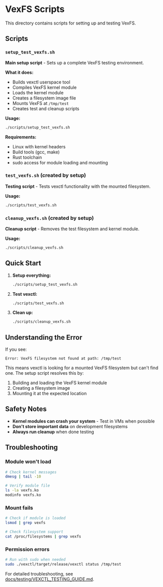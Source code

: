 # VexFS Scripts

This directory contains scripts for setting up and testing VexFS.

## Scripts

### `setup_test_vexfs.sh`
**Main setup script** - Sets up a complete VexFS testing environment.

**What it does:**
- Builds vexctl userspace tool
- Compiles VexFS kernel module
- Loads the kernel module
- Creates a filesystem image file
- Mounts VexFS at `/tmp/test`
- Creates test and cleanup scripts

**Usage:**
```bash
./scripts/setup_test_vexfs.sh
```

**Requirements:**
- Linux with kernel headers
- Build tools (gcc, make)
- Rust toolchain
- sudo access for module loading and mounting

### `test_vexfs.sh` (created by setup)
**Testing script** - Tests vexctl functionality with the mounted filesystem.

**Usage:**
```bash
./scripts/test_vexfs.sh
```

### `cleanup_vexfs.sh` (created by setup)
**Cleanup script** - Removes the test filesystem and kernel module.

**Usage:**
```bash
./scripts/cleanup_vexfs.sh
```

## Quick Start

1. **Setup everything:**
   ```bash
   ./scripts/setup_test_vexfs.sh
   ```

2. **Test vexctl:**
   ```bash
   ./scripts/test_vexfs.sh
   ```

3. **Clean up:**
   ```bash
   ./scripts/cleanup_vexfs.sh
   ```

## Understanding the Error

If you see:
```
Error: VexFS filesystem not found at path: /tmp/test
```

This means vexctl is looking for a mounted VexFS filesystem but can't find one. The setup script resolves this by:

1. Building and loading the VexFS kernel module
2. Creating a filesystem image
3. Mounting it at the expected location

## Safety Notes

- **Kernel modules can crash your system** - Test in VMs when possible
- **Don't store important data** on development filesystems
- **Always run cleanup** when done testing

## Troubleshooting

### Module won't load
```bash
# Check kernel messages
dmesg | tail -10

# Verify module file
ls -la vexfs.ko
modinfo vexfs.ko
```

### Mount fails
```bash
# Check if module is loaded
lsmod | grep vexfs

# Check filesystem support
cat /proc/filesystems | grep vexfs
```

### Permission errors
```bash
# Run with sudo when needed
sudo ./vexctl/target/release/vexctl status /tmp/test
```

For detailed troubleshooting, see [docs/testing/VEXCTL_TESTING_GUIDE.md](../docs/testing/VEXCTL_TESTING_GUIDE.md).